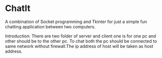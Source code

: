 # ChatIt
A combination of Socket programming and Tkinter for just a simple fun chatting application between two computers.

Introduction:
There are two folder of server and client one is for one pc and other should be to the other pc.
To chat both the pc should be connected to same network without firewall.The ip address of host will be taken as
host address.

